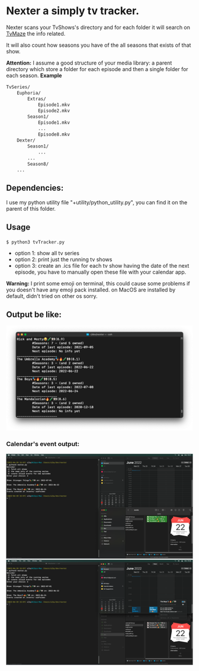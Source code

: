 # Nexter a simply tv tracker.

Nexter scans your TvShows's directory and for each folder it will search on <a href="https://tvmaze.com>">TvMaze</a> the info related.

It will also count how seasons you have of the all seasons that exists of that show.


**Attention:** I assume a good structure of your media library: a parent directory which store a folder for each episode and then a single folder for each season.
**Example**
>
	TvSeries/
		Euphoria/
			Extras/
				Episode1.mkv
				Episode2.mkv
			Season1/
				Episode1.mkv
				...
				Episode8.mkv
		Dexter/
			Season1/
				...
			...
			Season8/
		...

## Dependencies:
I use my python utility file "+utility/python_utility.py", you can find it on the parent of this folder.

## Usage
`$ python3 tvTracker.py`

* option 1: show all tv series
* option 2: print just the running tv shows
* option 3: create an .ics file for each tv show having the date of the next episode, you have to manually open these file with your calendar app.


**Warning:** I print some emoji on terminal, this could cause some problems if you doesn't have any emoji pack installed.
on MacOS are installed by default, didn't tried on other os sorry.

## Output be like:

![Output example](https://github.com/albertomorini/nexter/blob/main/imgExample/example.png)

### Calendar's event output:

![Output example](https://github.com/albertomorini/nexter/blob/main/imgExample/1.png)
![Output example](https://github.com/albertomorini/nexter/blob/main/imgExample/2.png)
